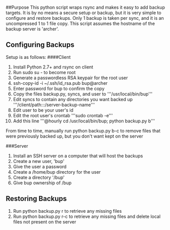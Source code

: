 ##Purpose
This python script wraps rsync and makes it easy to add backup targets.
It is by no means a secure setup or backup, but it is very simple to configure and restore backups.
Only 1 backup is taken per sync, and it is an uncompressed 1 to 1 file copy.
This script assumes the hostname of the backup server is 'archer'.


## Configuring Backups
Setup is as follows:
####Client
1) Install Python 2.7+ and rsync on client
2) Run sudo su - to become root
3) Generate a passwordless RSA keypair for the root user
4) ssh-copy-id -i ~/.ssh/id_rsa.pub bup@archer
5) Enter password for bup to confirm the copy
6) Copy the files backup.py, syncs, and user to '''/usr/local/bin/bup'''
7) Edit syncs to contain any directories you want backed up '''/client/path:::/server-backup-name'''
8) Edit user to be your user's id
9) Edit the root user's crontab '''sudo crontab -e'''
10) Add this line '''@hourly cd /usr/local/bin/bup; python backup.py b'''

From time to time, manually run python backup.py b-c to remove files that were previously backed up, but you don't want kept on the server

###Server
1) Install an SSH server on a computer that will host the backups
2) Create a new user, 'bup'
3) Give the user a password
4) Create a /home/bup directory for the user
5) Create a directory '/bup'
6) Give bup ownership of /bup

## Restoring Backups
1) Run python backup.py r to retrieve any missing files
2) Run python backup.py r-c to retrieve any missing files and delete local files not present on the server
